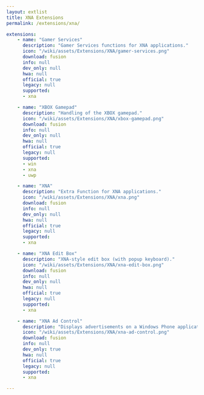 ```yaml
---
layout: extlist
title: XNA Extensions
permalink: /extensions/xna/

extensions:
    - name: "Gamer Services"
      description: "Gamer Services functions for XNA applications."
      icon: "/wiki/assets/Extensions/XNA/gamer-services.png"
      download: fusion
      info: null
      dev_only: null
      hwa: null
      official: true
      legacy: null
      supported:
      - xna

    - name: "XBOX Gamepad"
      description: "Handling of the XBOX gamepad."
      icon: "/wiki/assets/Extensions/XNA/xbox-gamepad.png"
      download: fusion
      info: null
      dev_only: null
      hwa: null
      official: true
      legacy: null
      supported:
      - win
      - xna
      - uwp

    - name: "XNA"
      description: "Extra Function for XNA applications."
      icon: "/wiki/assets/Extensions/XNA/xna.png"
      download: fusion
      info: null
      dev_only: null
      hwa: null
      official: true
      legacy: null
      supported:
      - xna

    - name: "XNA Edit Box"
      description: "XNA-style edit box (with popup keyboard)."
      icon: "/wiki/assets/Extensions/XNA/xna-edit-box.png"
      download: fusion
      info: null
      dev_only: null
      hwa: null
      official: true
      legacy: null
      supported:
      - xna

    - name: "XNA Ad Control"
      description: "Displays advertisements on a Windows Phone application."
      icon: "/wiki/assets/Extensions/XNA/xna-ad-control.png"
      download: fusion
      info: null
      dev_only: true
      hwa: null
      official: true
      legacy: null
      supported:
      - xna

---
```

